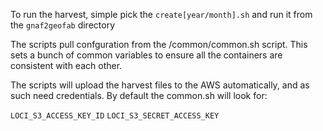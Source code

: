 To run the harvest, simple pick the `create[year/month].sh` and run it from the `gnaf2geofab` directory

The scripts pull confguration from the /common/common.sh script. This sets a bunch of common variables to ensure all the 
containers are consistent with each other.

The scripts will upload the harvest files to the AWS automatically, and as such need credentials. By default the common.sh will look for: 

`LOCI_S3_ACCESS_KEY_ID`
`LOCI_S3_SECRET_ACCESS_KEY`



